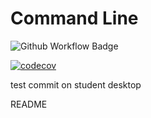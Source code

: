 # Command Line

![Github Workflow Badge](https://github.com/oscar-crowe22/commandLine/actions/workflows/CI.yml/badge.svg?event=push)

[![codecov](https://codecov.io/gh/COSC345-CommandLine/commandLine/branch/main/graph/badge.svg?token=E3C333999Y)](https://codecov.io/gh/COSC345-CommandLine/commandLine)

test commit on student desktop

README
